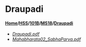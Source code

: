 # Draupadi
#### [Home](../../../..)\/[HSS](../../..)\/[101B](../..)\/[MS18](..)\/[Draupadi]()
- [_Draupadi.pdf_](Draupadi.pdf)
- [_Mahabharata02_SabhaParva.pdf_](Mahabharata02_SabhaParva.pdf)

